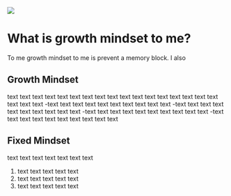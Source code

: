 ![](https://safety4sea.com/cm-fixed-vs-growth-mindset-its-time-to-change-the-way-you-think/)

# What is growth mindset to me?
To me growth mindset to me is prevent a memory block. I also 


## Growth Mindset
text text text text text text text text text text text text text text text text text text text text
-text text text text text text text text text text
-text text text text text text text text text text
-text text text text text text text text text text
-text text text text text text text text text text

## Fixed Mindset
text text text text text text text
1. text text text text text
1. text text text text text
1. text text text text text
